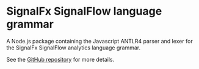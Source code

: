 SignalFx SignalFlow language grammar
====================================

A Node.js package containing the Javascript ANTLR4 parser and lexer for
the SignalFx SignalFlow analytics language grammar.

See the [GitHub
repository](https://github.com/signalfx/signalflow-grammar) for more
details.
